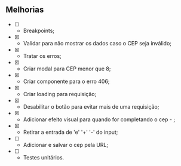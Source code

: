 ## Melhorias

- [ ] - Breakpoints;
- [x] - Validar para não mostrar os dados caso o CEP seja inválido;
- [x] - Tratar os erros;
- [x] - Criar modal para CEP menor que 8;
- [x] - Criar componente para o erro 406;
- [x] - Criar loading para requisição;
- [x] - Desabilitar o botão para evitar mais de uma requisição;
- [x] - Adicionar efeito visual para quando for completando o cep - ;
- [x] - Retirar a entrada de 'e' '+' '-' do input;
- [ ] - Adicionar e salvar o cep pela URL;
- [ ] - Testes unitários.

